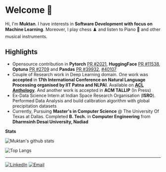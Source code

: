 # Welcome 👋

Hi, I'm <b>Muktan</b>. I have interests in <b>Software Development with focus on Machine Learning</b>. Moreover, I play chess ♟️ and listen to Piano 🎹 and other musical instruments.

## Highlights

- Opensource contribution in **Pytorch** [PR #2021](https://github.com/pytorch/ignite/pull/2021), **HuggingFace** [PR #11538](https://github.com/huggingface/transformers/pull/11538), **Optuna** [PR #2709](https://github.com/optuna/optuna/pull/2709) and **Pandas** [PR #39932](https://github.com/pandas-dev/pandas/pull/39932), [#40107](https://github.com/pandas-dev/pandas/pull/40107)
- Couple of Research work in Deep Learning domain. One work was **accepted** in **17th International Conference on Natural Language Processing organised by IIT Patna and NLPAI**. Available on [**ACL Anthology**](https://aclanthology.org/2020.icon-main.56/). And another work is accepted in **ACM TALLIP** (In Press) 
- Ex-Data Science Intern at Indian Space Research Organisation (**ISRO**). Performed Data Analysis and build calibration algorithm with global precipitation datasets
- Currently, Pursuing **Master's in Computer Science** @ The University Of Texas at Dallas. Completed **B. Tech.** in **Computer Engineering** from **Dharmsinh Desai University, Nadiad**

**Stats**

![Muktan's github stats](https://github-readme-stats.vercel.app/api?username=Muktan&show_icons=true&theme=dark)

![Top Langs](https://github-readme-stats.vercel.app/api/top-langs/?username=Muktan&layout=compact&theme=dark)



---

<a href="https://www.linkedin.com/in/muktan-patel/" target="_blank"><img src="https://img.shields.io/badge/LinkedIn-0077B5?style=for-the-badge&logo=linkedin&logoColor=white" alt="LinkedIn"></a>
<a href="mailto:muktan123@gmail.com" target="_blank"><img src="https://img.shields.io/badge/Gmail-D14836?style=for-the-badge&logo=gmail&logoColor=white" alt="Email"></a>
